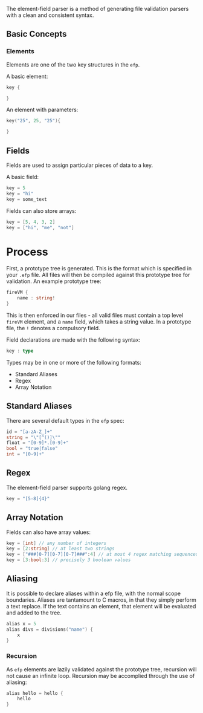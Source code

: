 The element-field parser is a method of generating file validation parsers with a clean and consistent syntax.

## Basic Concepts

### Elements

Elements are one of the two key structures in the ```efp```.

A basic element:

```go
key {

}
```

An element with parameters:

```go
key("25", 25, "25"){

}
```

## Fields

Fields are used to assign particular pieces of data to a key.

A basic field:

```go
key = 5
key = "hi"
key = some_text
```

Fields can also store arrays:

```go
key = [5, 4, 3, 2]
key = ["hi", "me", "not"]
```

# Process

First, a prototype tree is generated. This is the format which is specified in your ```.efp``` file. All files will then be compiled against this prototype tree for validation. An example prototype tree:

```go
fireVM {
    name : string!
}
```

This is then enforced in our files - all valid files must contain a top level ```fireVM``` element, and a ```name``` field, which takes a string value. In a prototype file, the ```!``` denotes a compulsory field.

Field declarations are made with the following syntax:

```go
key : type
```

Types may be in one or more of the following formats:

- Standard Aliases
- Regex
- Array Notation

## Standard Aliases

There are several default types in the ```efp``` spec:

```go
id = "[a-zA-Z_]+"
string = "\"[^()]\""
float = "[0-9]*.[0-9]+"
bool = "true|false"
int = "[0-9]+"
```

## Regex

The element-field parser supports golang regex.

```go
key = "[5-8]{4}"
```

## Array Notation

Fields can also have array values:

```go
key = [int] // any number of integers
key = [2:string] // at least two strings
key = ["###[0-7][0-7][0-7]###":4] // at most 4 regex matching sequences
key = [3:bool:3] // precisely 3 boolean values
```

## Aliasing

It is possible to declare aliases within a efp file, with the normal scope boundaries. Aliases are tantamount to C macros, in that they simply perform a text replace. If the text contains an element, that element will be evaluated and added to the tree.

```go
alias x = 5
alias divs = divisions("name") {
    x
}
```

### Recursion

As ```efp``` elements are lazily validated against the prototype tree, recursion will not cause an infinite loop. Recursion may be accomplied through the use of aliasing:

```go
alias hello = hello {
    hello
}
```
